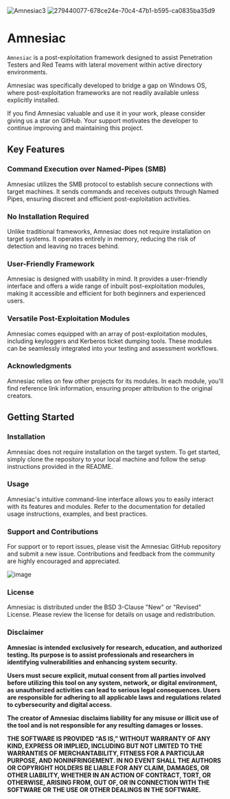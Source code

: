 ![Amnesiac3](https://github.com/Leo4j/Amnesiac/assets/61951374/586930af-e353-44de-8d37-a0d1279fdc57)
![279440077-678ce24e-70c4-47b1-b595-ca0835ba35d9](https://github.com/Leo4j/Amnesiac/assets/61951374/061a14d4-ac68-4e54-ab14-f72a047d1aa9)

# Amnesiac

`Amnesiac` is a post-exploitation framework designed to assist Penetration Testers and Red Teams with lateral movement within active directory environments.

Amnesiac was specifically developed to bridge a gap on Windows OS, where post-exploitation frameworks are not readily available unless explicitly installed.

If you find Amnesiac valuable and use it in your work, please consider giving us a star on GitHub. Your support motivates the developer to continue improving and maintaining this project.

## Key Features

### Command Execution over Named-Pipes (SMB)

Amnesiac utilizes the SMB protocol to establish secure connections with target machines. It sends commands and receives outputs through Named Pipes, ensuring discreet and efficient post-exploitation activities.

### No Installation Required

Unlike traditional frameworks, Amnesiac does not require installation on target systems. It operates entirely in memory, reducing the risk of detection and leaving no traces behind.

### User-Friendly Framework

Amnesiac is designed with usability in mind. It provides a user-friendly interface and offers a wide range of inbuilt post-exploitation modules, making it accessible and efficient for both beginners and experienced users.

### Versatile Post-Exploitation Modules

Amnesiac comes equipped with an array of post-exploitation modules, including keyloggers and Kerberos ticket dumping tools. These modules can be seamlessly integrated into your testing and assessment workflows.

### Acknowledgments

Amnesiac relies on few other projects for its modules. In each module, you'll find reference link information, ensuring proper attribution to the original creators.

## Getting Started

### Installation

Amnesiac does not require installation on the target system. To get started, simply clone the repository to your local machine and follow the setup instructions provided in the README.

### Usage

Amnesiac's intuitive command-line interface allows you to easily interact with its features and modules. Refer to the documentation for detailed usage instructions, examples, and best practices.

### Support and Contributions

For support or to report issues, please visit the Amnesiac GitHub repository and submit a new issue. Contributions and feedback from the community are highly encouraged and appreciated.

![image](https://github.com/Leo4j/Amnesiac/assets/61951374/783daa84-71f6-439b-beb3-8ffb186a06e2)

### License

Amnesiac is distributed under the BSD 3-Clause "New" or "Revised" License. Please review the license for details on usage and redistribution.

### Disclaimer

**Amnesiac is intended exclusively for research, education, and authorized testing. Its purpose is to assist professionals and researchers in identifying vulnerabilities and enhancing system security.**

**Users must secure explicit, mutual consent from all parties involved before utilizing this tool on any system, network, or digital environment, as unauthorized activities can lead to serious legal consequences. Users are responsible for adhering to all applicable laws and regulations related to cybersecurity and digital access.**

**The creator of Amnesiac disclaims liability for any misuse or illicit use of the tool and is not responsible for any resulting damages or losses.**

**THE SOFTWARE IS PROVIDED “AS IS,” WITHOUT WARRANTY OF ANY KIND, EXPRESS OR IMPLIED, INCLUDING BUT NOT LIMITED TO THE WARRANTIES OF MERCHANTABILITY, FITNESS FOR A PARTICULAR PURPOSE, AND NONINFRINGEMENT. IN NO EVENT SHALL THE AUTHORS OR COPYRIGHT HOLDERS BE LIABLE FOR ANY CLAIM, DAMAGES, OR OTHER LIABILITY, WHETHER IN AN ACTION OF CONTRACT, TORT, OR OTHERWISE, ARISING FROM, OUT OF, OR IN CONNECTION WITH THE SOFTWARE OR THE USE OR OTHER DEALINGS IN THE SOFTWARE.**

